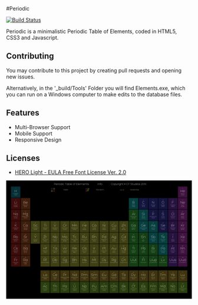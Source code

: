 #Periodic

[![Build Status](https://travis-ci.org/CFWS/Periodic.svg?branch=gh-pages)](https://travis-ci.org/CFWS/Periodic)

Periodic is a minimalistic Periodic Table of Elements, coded in HTML5, CSS3 and Javascript. 


## Contributing

You may contribute to this project by creating pull requests and opening new issues. 

Alternatively, in the '_build/Tools' Folder you will find Elements.exe, which you can run on a Windows computer to make edits to the database files. 


## Features

- Multi-Browser Support
- Mobile Support
- Responsive Design


## Licenses

- [HERO Light - EULA Free Font License Ver. 2.0](https://github.com/CFWS/Periodic/blob/gh-pages/_licenses/EULA%20Free%20Font%20License%20Ver.%202.0.pdf)

[![Periodic](img/TableHero.png)](https://cfws.github.io/Periodic/)